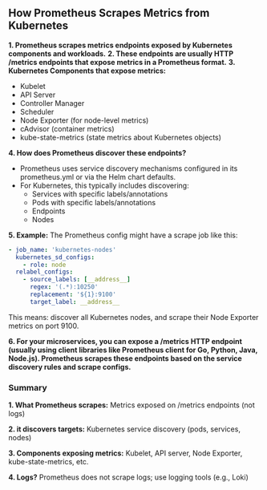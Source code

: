 ## How Prometheus Scrapes Metrics from Kubernetes

**1. Prometheus scrapes metrics endpoints exposed by Kubernetes components and workloads.**
**2. These endpoints are usually HTTP /metrics endpoints that expose metrics in a Prometheus format.**
**3. Kubernetes Components that expose metrics:**

- Kubelet
- API Server
- Controller Manager
- Scheduler
- Node Exporter (for node-level metrics)
- cAdvisor (container metrics)
- kube-state-metrics (state metrics about Kubernetes objects)
		
**4. How does Prometheus discover these endpoints?**
- Prometheus uses service discovery mechanisms configured in its prometheus.yml or via the Helm chart defaults.
- For Kubernetes, this typically includes discovering:
  - Services with specific labels/annotations
  - Pods with specific labels/annotations
  - Endpoints
  - Nodes
			
**5. Example:**
The Prometheus config might have a scrape job like this:

```yaml
- job_name: 'kubernetes-nodes'
  kubernetes_sd_configs:
    - role: node
  relabel_configs:
    - source_labels: [__address__]
      regex: '(.*):10250'
      replacement: '${1}:9100'
      target_label: __address__
```

This means: discover all Kubernetes nodes, and scrape their Node Exporter metrics on port 9100.
	
**6. For your microservices, you can expose a /metrics HTTP endpoint (usually using client libraries like Prometheus client for Go, Python, Java, Node.js). Prometheus scrapes these endpoints based on the service discovery rules and scrape configs.**

### Summary

**1. What Prometheus scrapes:**	Metrics exposed on /metrics endpoints (not logs)

**2.  it discovers targets:**	Kubernetes service discovery (pods, services, nodes)

**3. Components exposing metrics:**	Kubelet, API server, Node Exporter, kube-state-metrics, etc.

**4. Logs?**	Prometheus does not scrape logs; use logging tools (e.g., Loki)
